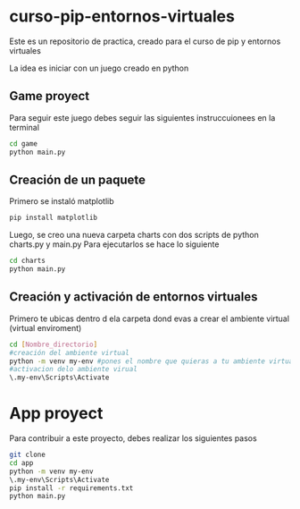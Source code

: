 # curso-pip-entornos-virtuales

Este es un repositorio de practica, creado para el curso de pip y entornos virtuales

La idea es iniciar con un juego creado en python

## Game proyect

Para seguir este juego debes seguir las siguientes instruccuionees en la terminal

```sh
cd game
python main.py
```

## Creación de un paquete

Primero se instaló matplotlib

```sh
pip install matplotlib
```

Luego, se creo una nueva carpeta charts con dos scripts de python charts.py y main.py
Para ejecutarlos se hace lo siguiente

```sh
cd charts
python main.py
```

## Creación y activación de entornos virtuales

Primero te ubicas dentro d ela carpeta dond evas a crear el ambiente virtual (virtual enviroment)

```sh
cd [Nombre_directorio]
#creación del ambiente virtual
python -m venv my-env #pones el nombre que quieras a tu ambiente virtual
#activacion delo ambiente virual
\.my-env\Scripts\Activate
```

# App proyect
Para contribuir a este proyecto, debes realizar los siguientes pasos

```sh
git clone
cd app
python -m venv my-env
\.my-env\Scripts\Activate
pip install -r requirements.txt
python main.py
```